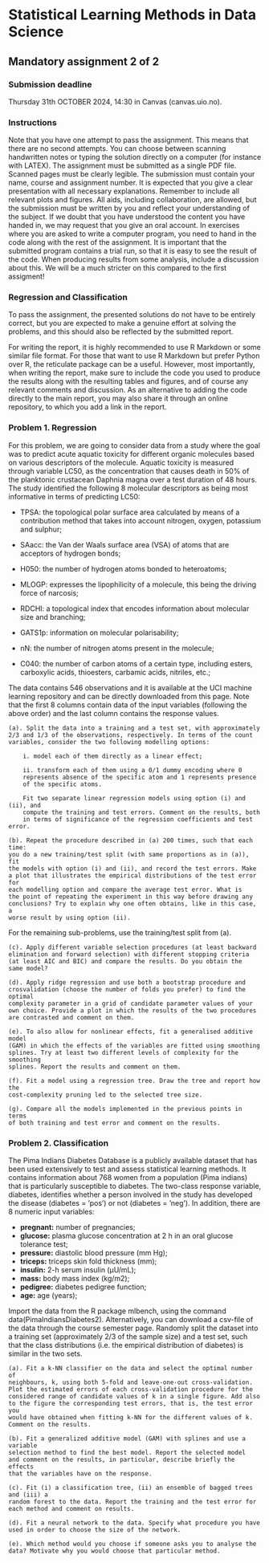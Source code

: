 # Statistical Learning Methods in Data Science
## Mandatory assignment 2 of 2
### Submission deadline
Thursday 31th OCTOBER 2024, 14:30 in Canvas (canvas.uio.no).
### Instructions

Note that you have one attempt to pass the assignment. This means that
there are no second attempts.
You can choose between scanning handwritten notes or typing the solution
directly on a computer (for instance with LATEX). The assignment must be
submitted as a single PDF file. Scanned pages must be clearly legible. The
submission must contain your name, course and assignment number.
It is expected that you give a clear presentation with all necessary
explanations. Remember to include all relevant plots and figures. All
aids, including collaboration, are allowed, but the submission must be
written by you and reflect your understanding of the subject. If we doubt
that you have understood the content you have handed in, we may request
that you give an oral account.
In exercises where you are asked to write a computer program, you need
to hand in the code along with the rest of the assignment. It is important
that the submitted program contains a trial run, so that it is easy to see
the result of the code.
When producing results from some analysis, include a discussion about
this. We will be a much stricter on this compared to the first assigment!

### Regression and Classification

To pass the assignment, the
presented solutions do not have to be entirely correct, but you are expected
to make a genuine effort at solving the problems, and this should also be
reflected by the submitted report.

For writing the report, it is highly recommended to use R Markdown or
some similar file format. For those that want to use R Markdown but prefer
Python over R, the reticulate package can be a useful. However, most
importantly, when writing the report, make sure to include the code you
used to produce the results along with the resulting tables and figures, and
of course any relevant comments and discussion. As an alternative to adding
the code directly to the main report, you may also share it through an online
repository, to which you add a link in the report.

### Problem 1. Regression

For this problem, we are going to consider data from a study where the
goal was to predict acute aquatic toxicity for different organic molecules
based on various descriptors of the molecule. Aquatic toxicity is measured
through variable LC50, as the concentration that causes death in 50% of
the planktonic crustacean Daphnia magna over a test duration of 48 hours.
The study identified the following 8 molecular descriptors as being most
informative in terms of predicting LC50:

- TPSA: the topological polar surface area calculated by means of
a contribution method that takes into account nitrogen, oxygen,
potassium and sulphur;

- SAacc: the Van der Waals surface area (VSA) of atoms that are
acceptors of hydrogen bonds;

- H050: the number of hydrogen atoms bonded to heteroatoms;

- MLOGP: expresses the lipophilicity of a molecule, this being the driving
force of narcosis;

- RDCHI: a topological index that encodes information about molecular
size and branching;

- GATS1p: information on molecular polarisability;

- nN: the number of nitrogen atoms present in the molecule;

- C040: the number of carbon atoms of a certain type, including esters,
carboxylic acids, thioesters, carbamic acids, nitriles, etc.;

The data contains 546 observations and it is available at the UCI machine
learning repository and can be directly downloaded from this page. Note
that the first 8 columns contain data of the input variables (following the
above order) and the last column contains the response values.

    (a). Split the data into a training and a test set, with approximately
    2/3 and 1/3 of the observations, respectively. In terms of the count
    variables, consider the two following modelling options:

        i. model each of them directly as a linear effect;
        
        ii. transform each of them using a 0/1 dummy encoding where 0
        represents absence of the specific atom and 1 represents presence
        of the specific atoms.

        Fit two separate linear regression models using option (i) and (ii), and
        compute the training and test errors. Comment on the results, both
        in terms of significance of the regression coefficients and test error.

    (b). Repeat the procedure described in (a) 200 times, such that each time:
    you do a new training/test split (with same proportions as in (a)), fit
    the models with option (i) and (ii), and record the test errors. Make
    a plot that illustrates the empirical distributions of the test error for
    each modelling option and compare the average test error. What is
    the point of repeating the experiment in this way before drawing any
    conclusions? Try to explain why one often obtains, like in this case, a
    worse result by using option (ii).

For the remaining sub-problems, use the training/test split from (a).

    (c). Apply different variable selection procedures (at least backward
    elimination and forward selection) with different stopping criteria
    (at least AIC and BIC) and compare the results. Do you obtain the
    same model?

    (d). Apply ridge regression and use both a bootstrap procedure and crosvalidation (choose the number of folds you prefer) to find the optimal
    complexity parameter in a grid of candidate parameter values of your
    own choice. Provide a plot in which the results of the two procedures
    are contrasted and comment on them.

    (e). To also allow for nonlinear effects, fit a generalised additive model
    (GAM) in which the effects of the variables are fitted using smoothing
    splines. Try at least two different levels of complexity for the smoothing
    splines. Report the results and comment on them.

    (f). Fit a model using a regression tree. Draw the tree and report how the
    cost-complexity pruning led to the selected tree size.

    (g). Compare all the models implemented in the previous points in terms
    of both training and test error and comment on the results.

### Problem 2. Classification
The Pima Indians Diabetes Database is a publicly available dataset that
has been used extensively to test and assess statistical learning methods. It
contains information about 768 women from a population (Pima indians)
that is particularly susceptible to diabetes. The two-class response variable,
diabetes, identifies whether a person involved in the study has developed
the disease (diabetes = ’pos’) or not (diabetes = ’neg’). In addition,
there are 8 numeric input variables:

- **pregnant:** number of pregnancies;
- **glucose:** plasma glucose concentration at 2 h in an oral glucose
tolerance test;
- **pressure:** diastolic blood pressure (mm Hg);
- **triceps:** triceps skin fold thickness (mm);
- **insulin:** 2-h serum insulin (µU/mL);
- **mass:** body mass index (kg/m2);
- **pedigree:** diabetes pedigree function;
- **age:** age (years);

Import the data from the R package mlbench, using the command
data(PimaIndiansDiabetes2). Alternatively, you can download a csv-file
of the data through the course semester page. Randomly split the dataset
into a training set (approximately 2/3 of the sample size) and a test set, such
that the class distributions (i.e. the empirical distribution of diabetes) is
similar in the two sets.

    (a). Fit a k-NN classifier on the data and select the optimal number of
    neighbours, k, using both 5-fold and leave-one-out cross-validation.
    Plot the estimated errors of each cross-validation procedure for the
    considered range of candidate values of k in a single figure. Add also
    to the figure the corresponding test errors, that is, the test error you
    would have obtained when fitting k-NN for the different values of k.
    Comment on the results.

    (b). Fit a generalized additive model (GAM) with splines and use a variable
    selection method to find the best model. Report the selected model
    and comment on the results, in particular, describe briefly the effects
    that the variables have on the response.

    (c). Fit (i) a classification tree, (ii) an ensemble of bagged trees and (iii) a
    random forest to the data. Report the training and the test error for
    each method and comment on results.

    (d). Fit a neural network to the data. Specify what procedure you have
    used in order to choose the size of the network.

    (e). Which method would you choose if someone asks you to analyse the
    data? Motivate why you would choose that particular method.